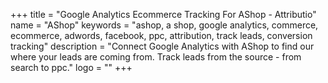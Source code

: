 +++
title = "Google Analytics Ecommerce Tracking For AShop - Attributio"
name = "AShop"
keywords = "ashop, a shop, google analytics, commerce, ecommerce, adwords, facebook, ppc, attribution, track leads, conversion tracking"
description = "Connect Google Analytics with AShop to find our where your leads are coming from. Track leads from the source - from search to ppc."
logo = ""
+++
